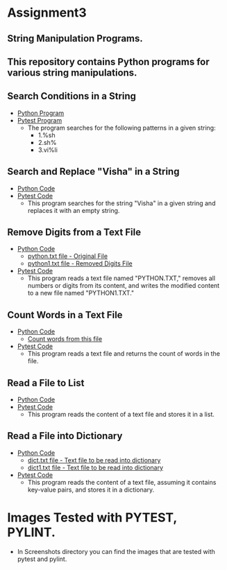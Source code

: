 # Assignment3

## String Manipulation Programs.

## This repository contains Python programs for various string manipulations.

  ## Search Conditions in a String
  - [Python Program](https://github.com/VismayaM-2003/Assignment3/blob/main/search.py)
  - [Pytest Program](https://github.com/VismayaM-2003/Assignment3/blob/main/test_search.py)
       * The program searches for the following patterns in a given string:
         - 1.%sh
         - 2.sh%
         - 3.vi%li
  ## Search and Replace "Visha" in a String
  - [Python Code](https://github.com/VismayaM-2003/Assignment3/blob/main/replace_null.py)
  - [Pytest Code](https://github.com/VismayaM-2003/Assignment3/blob/main/test_replace_null.py)
       * This program searches for the string "Visha" in a given string and replaces it with an empty string.
  ## Remove Digits from a Text File
  - [Python Code](https://github.com/VismayaM-2003/Assignment3/blob/main/remove_digit.py)
      * [python.txt file - Original File](https://github.com/VismayaM-2003/Assignment3/blob/main/python.txt)
      * [python1.txt file - Removed Digits File](https://github.com/VismayaM-2003/Assignment3/blob/main/python1.txt)
  - [Pytest Code](https://github.com/VismayaM-2003/Assignment3/blob/main/test_remove_digit.py)
       * This program reads a text file named "PYTHON.TXT," removes all numbers or digits from its content, and writes the modified 
        content to a new file named "PYTHON1.TXT."
  ## Count Words in a Text File
  - [Python Code](https://github.com/VismayaM-2003/Assignment3/blob/main/count_words.py)
       * [Count words from this file](https://github.com/VismayaM-2003/Assignment3/blob/main/python.txt)
  - [Pytest Code](https://github.com/VismayaM-2003/Assignment3/blob/main/test_count_words.py) 
       * This program reads a text file and returns the count of words in the file.
  ## Read a File to List
  - [Python Code](https://github.com/VismayaM-2003/Assignment3/blob/main/file_to_lst.py)
  - [Pytest Code](https://github.com/VismayaM-2003/Assignment3/blob/main/test_file_lst.py) 
       * This program reads the content of a text file and stores it in a list.
  ## Read a File into Dictionary
  - [Python Code](https://github.com/VismayaM-2003/Assignment3/blob/main/file_to_dict.py)
      * [dict.txt file - Text file to be read into dictionary](https://github.com/VismayaM-2003/Assignment3/blob/main/dict.txt)
      * [dict1.txt file - Text file to be read into dictionary](https://github.com/VismayaM-2003/Assignment3/blob/main/dict1.txt)
  - [Pytest Code](https://github.com/VismayaM-2003/Assignment3/blob/main/test_dict.py)
       * This program reads the content of a text file, assuming it contains key-value pairs, and stores it in a dictionary.

  # Images Tested with PYTEST, PYLINT.
  - In Screenshots directory you can find the images that are tested with pytest and pylint.
  

